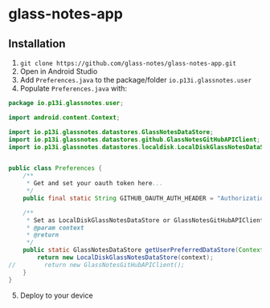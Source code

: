 # glass-notes-app

## Installation 

1. `git clone https://github.com/glass-notes/glass-notes-app.git`
2. Open in Android Studio
3. Add `Preferences.java` to the package/folder `io.p13i.glassnotes.user`
4. Populate `Preferences.java` with:

```java
package io.p13i.glassnotes.user;

import android.content.Context;

import io.p13i.glassnotes.datastores.GlassNotesDataStore;
import io.p13i.glassnotes.datastores.github.GlassNotesGitHubAPIClient;
import io.p13i.glassnotes.datastores.localdisk.LocalDiskGlassNotesDataStore;


public class Preferences {
    /**
     * Get and set your oauth token here...
     */
    public final static String GITHUB_OAUTH_AUTH_HEADER = "Authorization: token <INSERT GITHUB TOKEN HERE>";

    /**
     * Set as LocalDiskGlassNotesDataStore or GlassNotesGitHubAPIClient
     * @param context
     * @return
     */
    public static GlassNotesDataStore getUserPreferredDataStore(Context context) {
        return new LocalDiskGlassNotesDataStore(context);
//        return new GlassNotesGitHubAPIClient();
    }
}
```
5. Deploy to your device
